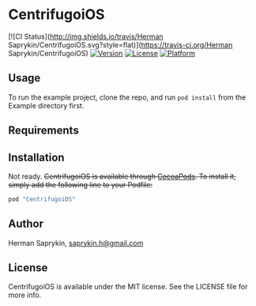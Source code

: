 # CentrifugoiOS

[![CI Status](http://img.shields.io/travis/Herman Saprykin/CentrifugoiOS.svg?style=flat)](https://travis-ci.org/Herman Saprykin/CentrifugoiOS)
[![Version](https://img.shields.io/cocoapods/v/CentrifugoiOS.svg?style=flat)](http://cocoapods.org/pods/CentrifugoiOS)
[![License](https://img.shields.io/cocoapods/l/CentrifugoiOS.svg?style=flat)](http://cocoapods.org/pods/CentrifugoiOS)
[![Platform](https://img.shields.io/cocoapods/p/CentrifugoiOS.svg?style=flat)](http://cocoapods.org/pods/CentrifugoiOS)

## Usage

To run the example project, clone the repo, and run `pod install` from the Example directory first.

## Requirements

## Installation

Not ready.
~~CentrifugoiOS is available through [CocoaPods](http://cocoapods.org). To install
it, simply add the following line to your Podfile:~~

```ruby
pod "CentrifugoiOS"
```

## Author

Herman Saprykin, saprykin.h@gmail.com

## License

CentrifugoiOS is available under the MIT license. See the LICENSE file for more info.
